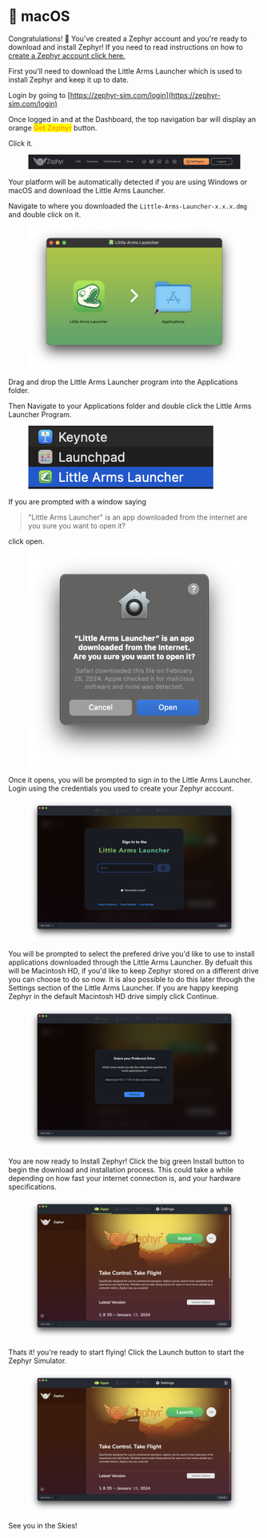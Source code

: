 # 🍎 macOS

Congratulations! 🎊 You've created a Zephyr account and you're ready to download and install Zephyr! If you need to read instructions on how to [create a Zephyr account click here.](../../create-an-account.md)



First you'll need to download the Little Arms Launcher which is used to install Zephyr and keep it up to date. &#x20;

Login by going to [https://zephyr-sim.com/login](https://zephyr-sim.com/login)

Once logged in and at the Dashboard, the top navigation bar will display an orange <mark style="color:orange;">**Get Zephyr**</mark> button. &#x20;

Click it.

<figure><img src="../../../.gitbook/assets/image (22) (1) (1) (1).png" alt=""><figcaption></figcaption></figure>

Your platform will be automatically detected if you are using Windows or macOS and download the Little Arms Launcher. &#x20;

Navigate to where you downloaded the `Little-Arms-Launcher-x.x.x.dmg` and double click on it.

<figure><img src="../../../.gitbook/assets/image (5) (1) (1) (1) (1) (1) (1) (1) (1) (1).png" alt=""><figcaption></figcaption></figure>

Drag and drop the Little Arms Launcher program into the Applications folder.



Then Navigate to your Applications folder and double click the Little Arms Launcher Program.

<figure><img src="../../../.gitbook/assets/image (7) (1) (1) (1) (1) (1) (1) (1).png" alt=""><figcaption></figcaption></figure>

If you are prompted with a window saying&#x20;

> "Little Arms Launcher" is an app downloaded from the internet are you sure you want to open it?

&#x20;click open.

<figure><img src="../../../.gitbook/assets/image (8) (1) (1) (1) (1) (1) (1) (1).png" alt=""><figcaption></figcaption></figure>

Once it opens, you will be prompted to sign in to the Little Arms Launcher. Login using the credentials you used to create your Zephyr account.

<figure><img src="../../../.gitbook/assets/image (9) (1) (1) (1) (1) (1) (1) (1).png" alt=""><figcaption></figcaption></figure>

You will be prompted to select the prefered drive you'd like to use to install applications downloaded through the Little Arms Launcher.  By defualt this will be Macintosh HD, if you'd like to keep Zephyr stored on a different drive you can choose to do so now.  It is also possible to do this later through the Settings section of the Little Arms Launcher.  If you are happy keeping Zephyr in the default Macintosh HD drive simply click Continue.

<figure><img src="../../../.gitbook/assets/image (10) (1) (1) (1) (1) (1) (1).png" alt=""><figcaption></figcaption></figure>

You are now ready to Install Zephyr! Click the big green Install button to begin the download and installation process.  This could take a while depending on how fast your internet connection is, and your hardware specifications.&#x20;

<figure><img src="../../../.gitbook/assets/image (11) (1) (1) (1) (1) (1) (1).png" alt=""><figcaption></figcaption></figure>

Thats it! you're ready to start flying! Click the Launch button to start the Zephyr Simulator.

<figure><img src="../../../.gitbook/assets/image (12) (1) (1) (1) (1) (1).png" alt=""><figcaption></figcaption></figure>

See you in the Skies!
